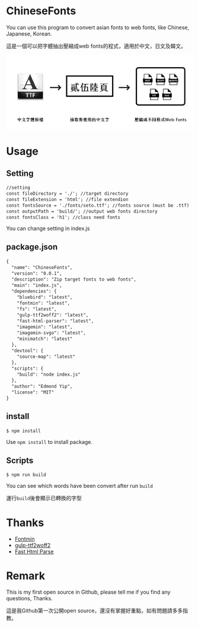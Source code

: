 # ChineseFonts
You can use this program to convert asian fonts to web fonts, like Chinese, Japanese, Korean.

這是一個可以把字體抽出壓縮成web fonts的程式，適用於中文，日文及韓文。

![convert font](https://raw.githubusercontent.com/edmondyip/ChineseFonts/master/flow.jpg)

# Usage

## Setting

```
//setting
const fileDirectory = './'; //target directory
const fileExtension = 'html'; //file extendion
const fontsSource = './fonts/seto.ttf'; //fonts source (must be .ttf)
const outputPath = 'build/'; //output web fonts directory
const fontsClass = 'h1'; //class need fonts
```
You can change setting in index.js

## package.json
```
{
  "name": "ChineseFonts",
  "version": "0.0.1",
  "description": "Zip target fonts to web fonts",
  "main": "index.js",
  "dependencies": {
    "bluebird": "latest",
    "fontmin": "latest",
    "fs": "latest",
    "gulp-ttf2woff2": "latest",
    "fast-html-parser": "latest",
    "imagemin": "latest",
    "imagemin-svgo": "latest",
    "minimatch": "latest"
  },
  "devtool": {
    "source-map": "latest"
  },
  "scripts": {
    "build": "node index.js"
  },
  "author": "Edmond Yip",
  "license": "MIT"
}

```
## install
```
$ npm install
```
Use `npm install` to install package.

## Scripts
```
$ npm run build
```
You can see which words have been convert after run `build`

運行`build`後會顯示已轉換的字型

# Thanks

* [Fontmin](https://github.com/ecomfe/fontmin)
* [gulp-ttf2woff2](https://github.com/nfroidure/gulp-ttf2woff2)
* [Fast Html Parse](https://github.com/ashi009/node-fast-html-parser)

# Remark

This is my first open source in Github, please tell me if you find any questions, Thanks.

這是我Github第一次公開open source，還沒有掌握好重點，如有問題請多多指教。
